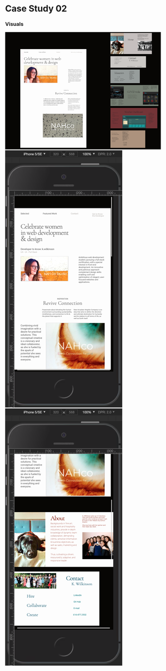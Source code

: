 # Case Study 02

<!-- 
## Roadmap

Incomplete styling due to concept change. JavaScript will be applied to implememnt a carosel or slideshow feature for the cards, as well as corresponding navigation links. -->

### Visuals

![screenshot main](./assets/images/screenshot-concept1-desktop.PNG)
![screenshot revised-main](./assets/images/screenshot-revised-concept-home.PNG)
![screenshot revised-sections](./assets/images/screenshot-revised-concept-cards.PNG)

<!-- ### Links

[DeployedApp(GitHubPages)](https://nahco-code.github.io/Portfolio-branded/)
[GitHubRepo](https://github.com/NAHco-code/Portfolio-branded.git)
[GitHubBranch-revised-concept](https://github.com/NAHco-code/Portfolio-branded.git) -->
